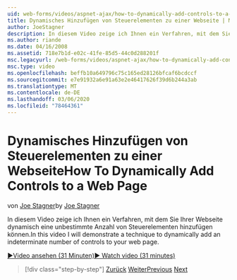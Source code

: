 ```yaml
---
uid: web-forms/videos/aspnet-ajax/how-to-dynamically-add-controls-to-a-web-page
title: Dynamisches Hinzufügen von Steuerelementen zu einer Webseite | Microsoft-Dokumentation
author: JoeStagner
description: In diesem Video zeige ich Ihnen ein Verfahren, mit dem Sie Ihrer Webseite dynamisch eine unbestimmte Anzahl von Steuerelementen hinzufügen können.
ms.author: riande
ms.date: 04/16/2008
ms.assetid: 718e7b1d-e02c-41fe-85d5-44c0d288201f
msc.legacyurl: /web-forms/videos/aspnet-ajax/how-to-dynamically-add-controls-to-a-web-page
msc.type: video
ms.openlocfilehash: beffb10a649796c75c165ed28126bfcaf6bcdccf
ms.sourcegitcommit: e7e91932a6e91a63e2e46417626f39d6b244a3ab
ms.translationtype: MT
ms.contentlocale: de-DE
ms.lasthandoff: 03/06/2020
ms.locfileid: "78464361"
---
```

# <a name="how-to-dynamically-add-controls-to-a-web-page"></a><span data-ttu-id="973ca-103">Dynamisches Hinzufügen von Steuerelementen zu einer Webseite</span><span class="sxs-lookup"><span data-stu-id="973ca-103">How To Dynamically Add Controls to a Web Page</span></span>

<span data-ttu-id="973ca-104">von [Joe Stagner](https://github.com/JoeStagner)</span><span class="sxs-lookup"><span data-stu-id="973ca-104">by [Joe Stagner](https://github.com/JoeStagner)</span></span>

<span data-ttu-id="973ca-105">In diesem Video zeige ich Ihnen ein Verfahren, mit dem Sie Ihrer Webseite dynamisch eine unbestimmte Anzahl von Steuerelementen hinzufügen können.</span><span class="sxs-lookup"><span data-stu-id="973ca-105">In this video I will demonstrate a technique to dynamically add an indeterminate number of controls to your web page.</span></span>

[<span data-ttu-id="973ca-106">&#9654;Video ansehen (31 Minuten)</span><span class="sxs-lookup"><span data-stu-id="973ca-106">&#9654; Watch video (31 minutes)</span></span>](https://channel9.msdn.com/Blogs/ASP-NET-Site-Videos/how-to-dynamically-add-controls-to-a-web-page)

> [!div class="step-by-step"]
> <span data-ttu-id="973ca-107">[Zurück](how-to-dynamically-change-css-using-the-aspnet-ajax-updatepanel.md)
> [Weiter](set-up-your-development-environment-for-aspnet-35.md)</span><span class="sxs-lookup"><span data-stu-id="973ca-107">[Previous](how-to-dynamically-change-css-using-the-aspnet-ajax-updatepanel.md)
[Next](set-up-your-development-environment-for-aspnet-35.md)</span></span>
